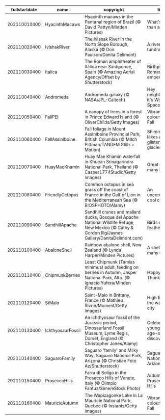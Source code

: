 |fullstartdate|name|copyright|title|image|
|--|--|--|--|--|
202110010400|HyacinthMacaws|Hyacinth macaws in the Pantanal region of Brazil (© David Pattyn/Minden Pictures)|What's better than a smile?|![](/en-CA/2021/10/202110010400HyacinthMacaws.jpg)|
202110020400|IvishakRiver|The Ivishak River in the North Slope Borough, Alaska (© Don Paulson/Danita Delimont)|A river on the tundra|![](/en-CA/2021/10/202110020400IvishakRiver.jpg)|
202110030400|Italica|The Roman amphitheater of Itálica near Santiponce, Spain (© Amazing Aerial Agency/Offset by Shutterstock)|Birthplace of Roman emperors|![](/en-CA/2021/10/202110030400Italica.jpg)|
202110040400|Andromeda|Andromeda galaxy (© NASA/JPL-Caltech)|Hey neighbour, it's World Space Week!|![](/en-CA/2021/10/202110040400Andromeda.jpg)|
202110050400|FallPEI|A canopy of trees in a forest in Prince Edward Island (© OliverChilds/Getty Images)|Vibrant colours of Fall|![](/en-CA/2021/10/202110050400FallPEI.jpg)|
202110060400|FallAssiniboine|Fall foliage in Mount Assiniboine Provincial Park, British Columbia (© Mitch Pittman/TANDEM Stills + Motion)|Shimmering lakes and glistening glaciers|![](/en-CA/2021/10/202110060400FallAssiniboine.jpg)|
202110070400|HuayMaeKhamin|Huay Mae Khamin waterfall in Khuean Srinagarindra National Park, Thailand (© Casper1774Studio/Getty Images)|Great on so many levels|![](/en-CA/2021/10/202110070400HuayMaeKhamin.jpg)|
202110080400|FriendlyOctopus|Common octopus in sea grass off the coast of France in the Gulf of Lion in the Mediterranean Sea (© BIOSPHOTO/Alamy)|An uncommonly cool critter|![](/en-CA/2021/10/202110080400FriendlyOctopus.jpg)|
202110090400|SandhillApache|Sandhill cranes and mallard ducks, Bosque del Apache National Wildlife Refuge, New Mexico (© Cathy & Gordon Illg/Jaynes Gallery/DanitaDelimont.com)|Birds of a feather|![](/en-CA/2021/10/202110090400SandhillApache.jpg)|
202110100400|AbaloneShell|Rainbow abalone shell, New Zealand (© Lynda Harper/Minden Pictures)|A shell of many colours|![](/en-CA/2021/10/202110100400AbaloneShell.jpg)|
202110110400|ChipmunkBerries|Least Chipmunk (Tamias minimus) adult, feeding on berries in Autumn, Jasper National Park, Alta. (© Ignacio Yufera/Minden Pictures)|Happy Thanksgiving!|![](/en-CA/2021/10/202110110400ChipmunkBerries.jpg)|
202110120400|StMalo|Saint-Malo in Brittany, France (© Mathieu Rivrin/Moment/Getty Images)|High tide at the walled city|![](/en-CA/2021/10/202110120400StMalo.jpg)|
202110130400|IchthyosaurFossil|An ichthyosaur fossil of the Jurassic period, Dinosaurland Fossil Museum, Lyme Regis, Dorset, England (© Christopher Jones/Alamy)|Celebrating a young girl's age-old discovery|![](/en-CA/2021/10/202110130400IchthyosaurFossil.jpg)|
202110140400|SaguaroFamily|Saguaro 'family' and Milky Way, Saguaro National Park, Arizona (© Christian Foto Az/Shutterstock)|Saguaro National Park, Arizona|![](/en-CA/2021/10/202110140400SaguaroFamily.jpg)|
202110150400|ProseccoHills|Farra di Soligo in the Prosecco Hills of Veneto, Italy (© Olimpio Fantuz/Sime/eStock Photo)|Autumn in the Prosecco Hills|![](/en-CA/2021/10/202110150400ProseccoHills.jpg)|
202110160400|MauricieAutumn|The Wapizagonke Lake in La Mauricie National Park, Quebec (© Instants/Getty Images)|Vibrant colours of Fall|![](/en-CA/2021/10/202110160400MauricieAutumn.jpg)|
